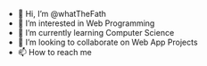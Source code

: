 - 👋 Hi, I’m @whatTheFath
- 👀 I’m interested in Web Programming
- 🌱 I’m currently learning Computer Science
- 💞️ I’m looking to collaborate on Web App Projects
- 📫 How to reach me 

<!---
whatTheFath/whatTheFath is a ✨ special ✨ repository because its `README.md` (this file) appears on your GitHub profile.
You can click the Preview link to take a look at your changes.
--->
